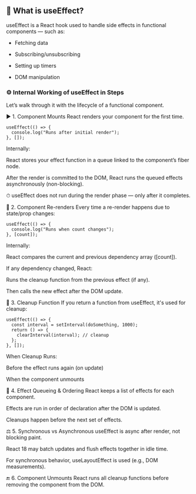 ## 🧠 What is useEffect?
useEffect is a React hook used to handle side effects in functional components — such as:

- Fetching data

- Subscribing/unsubscribing

- Setting up timers

- DOM manipulation

### ⚙️ Internal Working of useEffect in Steps
Let’s walk through it with the lifecycle of a functional component.


▶️ 1. Component Mounts
React renders your component for the first time.
```
useEffect(() => {
  console.log("Runs after initial render");
}, []);
```
Internally:

React stores your effect function in a queue linked to the component’s fiber node.

After the render is committed to the DOM, React runs the queued effects asynchronously (non-blocking).

⏱ useEffect does not run during the render phase — only after it completes.


🔁 2. Component Re-renders
Every time a re-render happens due to state/prop changes:
```
useEffect(() => {
  console.log("Runs when count changes");
}, [count]);
```
Internally:

React compares the current and previous dependency array ([count]).

If any dependency changed, React:

Runs the cleanup function from the previous effect (if any).

Then calls the new effect after the DOM update.


🔄 3. Cleanup Function
If you return a function from useEffect, it's used for cleanup:
```
useEffect(() => {
  const interval = setInterval(doSomething, 1000);
  return () => {
    clearInterval(interval); // cleanup
  };
}, []);
```
When Cleanup Runs:

Before the effect runs again (on update)

When the component unmounts


🧵 4. Effect Queueing & Ordering
React keeps a list of effects for each component.

Effects are run in order of declaration after the DOM is updated.

Cleanups happen before the next set of effects.


⚖️ 5. Synchronous vs Asynchronous
useEffect is async after render, not blocking paint.

React 18 may batch updates and flush effects together in idle time.

For synchronous behavior, useLayoutEffect is used (e.g., DOM measurements).

🔚 6. Component Unmounts
React runs all cleanup functions before removing the component from the DOM.
